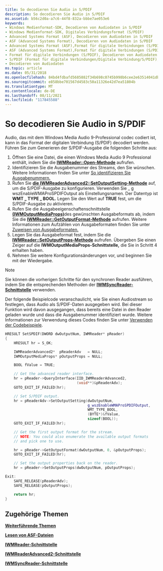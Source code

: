 ```yaml
---
title: So decodieren Sie Audio in S/PDIF
description: So decodieren Sie Audio in S/PDIF
ms.assetid: b56c2d0a-a7c6-44f8-832a-bbbe7ae053e6
keywords:
- Windows Medienformat-SDK, Decodieren von Audiodaten in S/PDIF
- Windows Medienformat-SDK, Digitales Verbindungsformat (S/PDIF)
- Advanced Systems Format (ASF), Decodieren von Audiodaten in S/PDIF
- ASF (Advanced Systems Format), Decodieren von Audiodaten in S/PDIF
- Advanced Systems Format (ASF),Format für digitale Verbindungen (S/PDIF)
- ASF (Advanced Systems Format),Format für digitale Verbindungen (S/PDIF)
- Format für digitale Verbindungen (S/PDIF), Decodieren von Audiodaten
- S/PDIF (Format für digitale Verbindungen/Digitale Verbindung/S/PDIF), Decodieren von Audiodaten
- Decodieren von Audiodaten
ms.topic: article
ms.date: 05/31/2018
ms.openlocfilehash: 84bd4fdbafd5685882f34b698c0745b998b6cee2e63514041db17fed2195346c
ms.sourcegitcommit: e858bbe701567d4583c50a11326e42d7ea51804b
ms.translationtype: MT
ms.contentlocale: de-DE
ms.lasthandoff: 08/11/2021
ms.locfileid: "117845588"
---
```

# <a name="to-decode-audio-to-spdif"></a>So decodieren Sie Audio in S/PDIF

Audio, das mit dem Windows Media Audio 9-Professional codec codiert ist, kann in das Format der digitalen Verbindung (S/PDIF) decodiert werden. Führen Sie zum Generieren der S/PDIF-Ausgabe die folgenden Schritte aus:

1.  Öffnen Sie eine Datei, die einen Windows Media Audio 9 Professional enthält, indem Sie die [**IWMReader::Open-Methode**](/previous-versions/windows/desktop/api/Wmsdkidl/nf-wmsdkidl-iwmreader-open) aufrufen.
2.  Identifizieren Sie die Ausgabenummer des Streams, den Sie wünschen. Weitere Informationen finden Sie unter [So identifizieren Sie Ausgabenummern.](to-identify-output-numbers.md)
3.  Rufen Sie [**die IWMReaderAdvanced2::SetOutputSetting-Methode**](/previous-versions/windows/desktop/api/Wmsdkidl/nf-wmsdkidl-iwmreaderadvanced2-setoutputsetting) auf, um die S/PDIF-Ausgabe zu konfigurieren. Verwenden Sie \_ g wszEnableWMAProSPDIFOutput als Einstellungsnamen. Der Datentyp ist **WMT \_ TYPE \_ BOOL.** Legen Sie den Wert auf **TRUE** fest, um die S/PDIF-Ausgabe zu aktivieren.
4.  Rufen Sie die Ausgabeeigenschaftenschnittstelle [**(IWMOutputMediaProps)**](/previous-versions/windows/desktop/api/wmsdkidl/nn-wmsdkidl-iwmoutputmediaprops)des gewünschten Ausgabeformats ab, indem Sie die [**IWMReader::GetOutputFormat-Methode**](/previous-versions/windows/desktop/api/Wmsdkidl/nf-wmsdkidl-iwmreader-getoutputformat) aufrufen. Weitere Informationen zum Aufzählen von Ausgabeformaten finden Sie unter [Zuweisen von Ausgabeformaten.](assigning-output-formats.md)
5.  Legen Sie das Ausgabeformat fest, indem Sie die [**IWMReader::SetOutputProps-Methode**](/previous-versions/windows/desktop/api/Wmsdkidl/nf-wmsdkidl-iwmreader-setoutputprops) aufrufen. Übergeben Sie einen Zeiger auf die **IWMOutputMediaProps-Schnittstelle,** die Sie in Schritt 4 erhalten haben.
6.  Nehmen Sie weitere Konfigurationsänderungen vor, und beginnen Sie mit der Wiedergabe.

> [!Note]  
> Sie können die vorherigen Schritte für den synchronen Reader ausführen, indem Sie die entsprechenden Methoden der [**IWMSyncReader-Schnittstelle**](/previous-versions/windows/desktop/api/wmsdkidl/nn-wmsdkidl-iwmsyncreader) verwenden.

 

Der folgende Beispielcode veranschaulicht, wie Sie einen Audiostream so festlegen, dass Audio als S/PDIF-Daten ausgegeben wird. Bei dieser Funktion wird davon ausgegangen, dass bereits eine Datei in den Reader geladen wurde und dass die Ausgabenummer identifiziert wurde. Weitere Informationen zur Verwendung dieses Codes finden Sie unter [Verwenden der Codebeispiele](using-the-code-examples.md).


```C++
HRESULT SetSPDIF(DWORD dwOutputNum, IWMReader* pReader)
{
    HRESULT hr = S_OK;

    IWMReaderAdvanced2*  pReaderAdv   = NULL;
    IWMOutputMediaProps* pOutputProps = NULL; 

    BOOL fValue = TRUE;

    // Get the advanced reader interface.
    hr = pReader->QueryInterface(IID_IWMReaderAdvanced2,
                                 (void**)&pReaderAdv);
    GOTO_EXIT_IF_FAILED(hr);

    // Set S/PDIF output.
    hr = pReaderAdv->SetOutputSetting(dwOutputNum, 
                                      g_wszEnableWMAProSPDIFOutput, 
                                      WMT_TYPE_BOOL, 
                                      (BYTE*)&fValue, 
                                      sizeof(BOOL));
    GOTO_EXIT_IF_FAILED(hr);

    // Get the first output format for the stream.
    // NOTE: You could also enumerate the available output formats
    // and pick one to use.

    hr = pReader->GetOutputFormat(dwOutputNum, 0, &pOutputProps);
    GOTO_EXIT_IF_FAILED(hr);

    // Set the output properties back on the reader.
    hr = pReader->SetOutputProps(dwOutputNum, pOutputProps);

Exit:
    SAFE_RELEASE(pReaderAdv);
    SAFE_RELEASE(pOutputProps);

    return hr;
}
```



## <a name="related-topics"></a>Zugehörige Themen

<dl> <dt>

[**Weiterführende Themen**](advanced-topics.md)
</dt> <dt>

[**Lesen von ASF-Dateien**](reading-asf-files.md)
</dt> <dt>

[**IWMReader-Schnittstelle**](/previous-versions/windows/desktop/api/wmsdkidl/nn-wmsdkidl-iwmreader)
</dt> <dt>

[**IWMReaderAdvanced2-Schnittstelle**](/previous-versions/windows/desktop/api/wmsdkidl/nn-wmsdkidl-iwmreaderadvanced2)
</dt> <dt>

[**IWMSyncReader-Schnittstelle**](/previous-versions/windows/desktop/api/wmsdkidl/nn-wmsdkidl-iwmsyncreader)
</dt> </dl>

 

 




